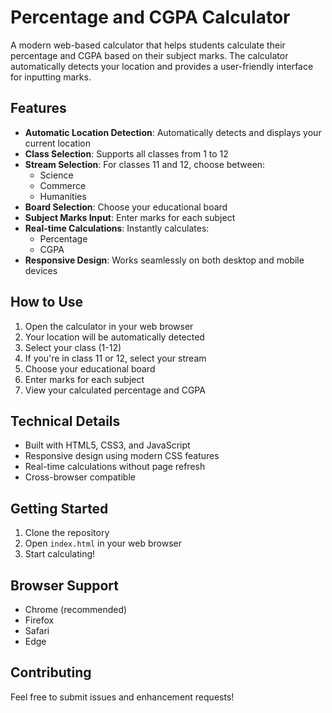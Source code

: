 # Percentage and CGPA Calculator

A modern web-based calculator that helps students calculate their percentage and CGPA based on their subject marks. The calculator automatically detects your location and provides a user-friendly interface for inputting marks.

## Features

- **Automatic Location Detection**: Automatically detects and displays your current location
- **Class Selection**: Supports all classes from 1 to 12
- **Stream Selection**: For classes 11 and 12, choose between:
  - Science
  - Commerce
  - Humanities
- **Board Selection**: Choose your educational board
- **Subject Marks Input**: Enter marks for each subject
- **Real-time Calculations**: Instantly calculates:
  - Percentage
  - CGPA
- **Responsive Design**: Works seamlessly on both desktop and mobile devices

## How to Use

1. Open the calculator in your web browser
2. Your location will be automatically detected
3. Select your class (1-12)
4. If you're in class 11 or 12, select your stream
5. Choose your educational board
6. Enter marks for each subject
7. View your calculated percentage and CGPA

## Technical Details

- Built with HTML5, CSS3, and JavaScript
- Responsive design using modern CSS features
- Real-time calculations without page refresh
- Cross-browser compatible

## Getting Started

1. Clone the repository
2. Open `index.html` in your web browser
3. Start calculating!

## Browser Support

- Chrome (recommended)
- Firefox
- Safari
- Edge

## Contributing

Feel free to submit issues and enhancement requests! 